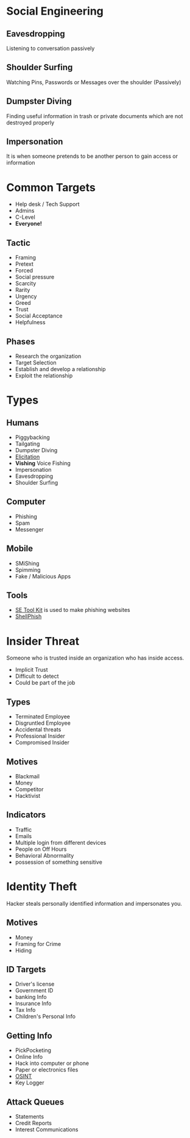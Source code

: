 # Social Engineering

## Eavesdropping

Listening to conversation passively

## Shoulder Surfing

Watching Pins, Passwords or Messages over the shoulder (Passively)

## Dumpster Diving

Finding useful information in trash or private documents which are not destroyed properly

## Impersonation

It is when someone pretends to be another person to gain access or information

# Common Targets

* Help desk / Tech Support
* Admins
* C-Level
* **Everyone!**

## Tactic

* Framing
* Pretext
* Forced
* Social pressure
* Scarcity
* Rarity
* Urgency
* Greed
* Trust
* Social Acceptance
* Helpfulness

## Phases

* Research the organization
* Target Selection
* Establish and develop a relationship
* Exploit the relationship
  
# Types

## Humans

* Piggybacking
* Tailgating
* Dumpster Diving
* [Elicitation](https://dictionary.cambridge.org/dictionary/english/elicitation)
* **Vishing** Voice Fishing
* Impersonation
* Eavesdropping
* Shoulder Surfing

## Computer

* Phishing
* Spam
* Messenger

## Mobile

* SMiShing
* Spimming
* Fake / Malicious Apps

## Tools

* [SE Tool Kit](https://github.com/trustedsec/social-engineer-toolkit) is used to make phishing websites
* [ShellPhish](https://github.com/suljot/shellphish)
  
# Insider Threat

Someone who is trusted inside an organization who has inside access.

* Implicit Trust
* Difficult to detect
* Could be part of the job

## Types

* Terminated Employee
* Disgruntled Employee
* Accidental threats
* Professional Insider
* Compromised Insider

## Motives

* Blackmail
* Money
* Competitor
* Hacktivist

## Indicators

* Traffic
* Emails
* Multiple login from different devices
* People on Off Hours
* Behavioral Abnormality
* possession of something sensitive

# Identity Theft

Hacker steals personally identified information and impersonates you.

## Motives

* Money
* Framing for Crime
* Hiding
  
## ID Targets

* Driver's license
* Government ID
* banking Info
* Insurance Info
* Tax Info
* Children's Personal Info

## Getting Info

* PickPocketing
* Online Info
* Hack into computer or phone
* Paper or electronics files
* [OSINT](https://osintframework.com/)
* Key Logger
  
## Attack Queues

* Statements
* Credit Reports
* Interest Communications
